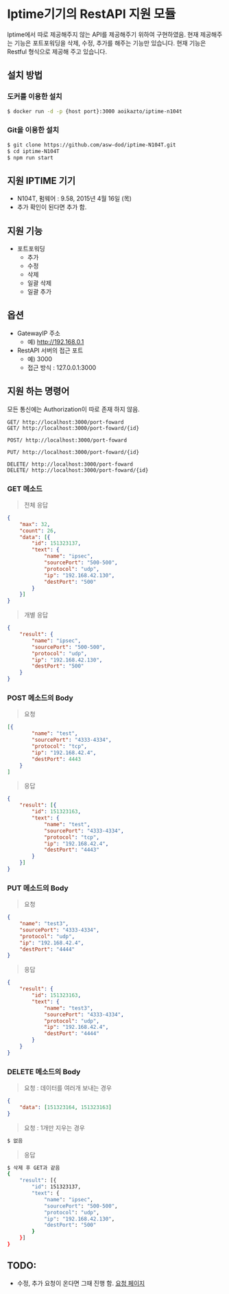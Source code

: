 # Iptime기기의 RestAPI 지원 모듈

Iptime에서 따로 제공해주지 않는 API를 제공해주기 위하여 구현하였음. 현재 제공해주는 기능은 포트포워딩을 삭제, 수정, 추가를 해주는 기능만 있습니다. 현재 기능은 Restful 형식으로 제공해 주고 있습니다.

## 설치 방법

### 도커를 이용한 설치
```sh
$ docker run -d -p {host port}:3000 aoikazto/iptime-n104t
```

### Git을 이용한 설치
```sh
$ git clone https://github.com/asw-dod/iptime-N104T.git
$ cd iptime-N104T
$ npm run start
```

## 지원 IPTIME 기기

- N104T, 펌웨어 : 9.58, 2015년 4월 16일 (목)
- 추가 확인이 된다면 추가 함.

## 지원 기능

- 포트포워딩
  -  추가
  -  수정
  -  삭제
  -  일괄 삭제
  -  일괄 추가

## 옵션

- GatewayIP 주소
  - 예) http://192.168.0.1
- RestAPI 서버의 접근 포트
  - 예) 3000
  - 접근 방식 : 127.0.0.1:3000

## 지원 하는 명령어

모든 통신에는 Authorization이 따로 존재 하지 않음.

```http
GET/ http://localhost:3000/port-foward
GET/ http://localhost:3000/port-foward/{id}

POST/ http://localhost:3000/port-foward

PUT/ http://localhost:3000/port-foward/{id}

DELETE/ http://localhost:3000/port-foward
DELETE/ http://localhost:3000/port-foward/{id}
```

### GET 메소드 
> 전체 응답
```json
{
	"max": 32,
	"count": 26,
	"data": [{
		"id": 151323137,
		"text": {
			"name": "ipsec",
			"sourcePort": "500-500",
			"protocol": "udp",
			"ip": "192.168.42.130",
			"destPort": "500"
		}
	}]
}
```

> 개별 응답
```json
{
	"result": {
		"name": "ipsec",
		"sourcePort": "500-500",
		"protocol": "udp",
		"ip": "192.168.42.130",
		"destPort": "500"
	}
}
```

### POST 메소드의 Body
> 요청
```json
[{
		"name": "test",
		"sourcePort": "4333-4334",
		"protocol": "tcp",
		"ip": "192.168.42.4",
		"destPort": 4443
	}
]
```

> 응답 
```json
{
	"result": [{
		"id": 151323163,
		"text": {
			"name": "test",
			"sourcePort": "4333-4334",
			"protocol": "tcp",
			"ip": "192.168.42.4",
			"destPort": "4443"
		}
	}]
}
```


### PUT 메소드의 Body

> 요청
```json
{
	"name": "test3",
	"sourcePort": "4333-4334",
	"protocol": "udp",
	"ip": "192.168.42.4",
	"destPort": "4444"
}
```

> 응답
```json
{
	"result": {
		"id": 151323163,
		"text": {
			"name": "test3",
			"sourcePort": "4333-4334",
			"protocol": "udp",
			"ip": "192.168.42.4",
			"destPort": "4444"
		}
	}
}
```

### DELETE 메소드의 Body
> 요청 : 데이터를 여러개 보내는 경우
```json 
{
	"data": [151323164, 151323163]
}
```

> 요청 : 1개만 지우는 경우
```sh
$ 없음
```

> 응답
```sh
$ 삭제 후 GET과 같음
{
	"result": [{
		"id": 151323137,
		"text": {
			"name": "ipsec",
			"sourcePort": "500-500",
			"protocol": "udp",
			"ip": "192.168.42.130",
			"destPort": "500"
		}
	}]
}
```

## TODO:

- 수정, 추가 요청이 온다면 그때 진행 함. [요청 페이지](https://github.com/asw-dod/iptime-N104T/issues/new)

